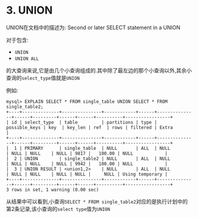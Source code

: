 # 3. UNION

UNION在文档中的描述为: Second or later SELECT statement in a UNION

对于包含:

- `UNION`
- `UNION ALL`

的大查询来说,它是由几个小查询组成的.其中除了最左边的那个小查询以外,其余小查询的`select_type`值就是`UNION`

例如:


```
mysql> EXPLAIN SELECT * FROM single_table UNION SELECT * FROM single_table2;
+----+--------------+---------------+------------+------+---------------+------+---------+------+------+----------+-----------------+
| id | select_type  | table         | partitions | type | possible_keys | key  | key_len | ref  | rows | filtered | Extra           |
+----+--------------+---------------+------------+------+---------------+------+---------+------+------+----------+-----------------+
|  1 | PRIMARY      | single_table  | NULL       | ALL  | NULL          | NULL | NULL    | NULL | 9817 |   100.00 | NULL            |
|  2 | UNION        | single_table2 | NULL       | ALL  | NULL          | NULL | NULL    | NULL | 9942 |   100.00 | NULL            |
|  3 | UNION RESULT | <union1,2>    | NULL       | ALL  | NULL          | NULL | NULL    | NULL | NULL |     NULL | Using temporary |
+----+--------------+---------------+------------+------+---------------+------+---------+------+------+----------+-----------------+
3 rows in set, 1 warning (0.00 sec)
```

从结果中可以看到,小查询`SELECT * FROM single_table2`对应的是执行计划中的第2条记录,该小查询的`select type`值为`UNION`
